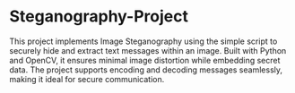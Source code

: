 # Steganography-Project
This project implements Image Steganography using the simple script to securely hide and extract text messages within an image. Built with Python and OpenCV, it ensures minimal image distortion while embedding secret data. The project supports encoding and decoding messages seamlessly, making it ideal for secure communication.
